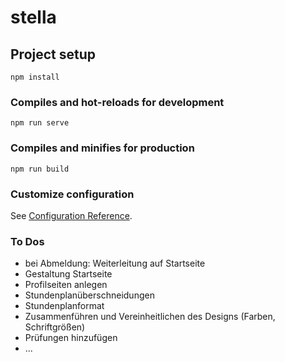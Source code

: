 # stella

## Project setup
```
npm install
```

### Compiles and hot-reloads for development
```
npm run serve
```

### Compiles and minifies for production
```
npm run build
```

### Customize configuration
See [Configuration Reference](https://cli.vuejs.org/config/).


### To Dos
- bei Abmeldung: Weiterleitung auf Startseite
- Gestaltung Startseite
- Profilseiten anlegen
- Stundenplanüberschneidungen
- Stundenplanformat
- Zusammenführen und Vereinheitlichen des Designs (Farben, Schriftgrößen)
- Prüfungen hinzufügen
- ...
